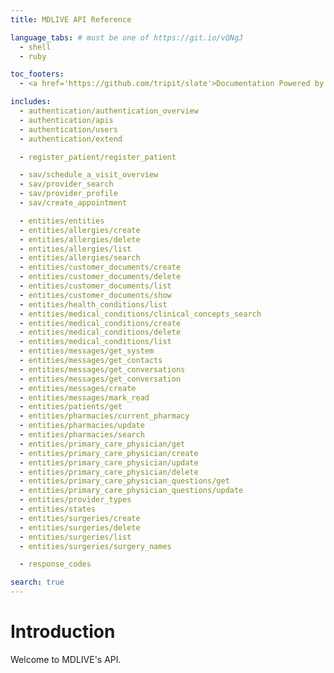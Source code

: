 ```yaml
---
title: MDLIVE API Reference

language_tabs: # must be one of https://git.io/vQNgJ
  - shell
  - ruby

toc_footers:
  - <a href='https://github.com/tripit/slate'>Documentation Powered by Slate</a>

includes:
  - authentication/authentication_overview
  - authentication/apis
  - authentication/users
  - authentication/extend

  - register_patient/register_patient

  - sav/schedule_a_visit_overview
  - sav/provider_search
  - sav/provider_profile
  - sav/create_appointment

  - entities/entities
  - entities/allergies/create
  - entities/allergies/delete
  - entities/allergies/list
  - entities/allergies/search
  - entities/customer_documents/create
  - entities/customer_documents/delete
  - entities/customer_documents/list
  - entities/customer_documents/show
  - entities/health_conditions/list
  - entities/medical_conditions/clinical_concepts_search
  - entities/medical_conditions/create
  - entities/medical_conditions/delete
  - entities/medical_conditions/list
  - entities/messages/get_system
  - entities/messages/get_contacts
  - entities/messages/get_conversations
  - entities/messages/get_conversation
  - entities/messages/create
  - entities/messages/mark_read
  - entities/patients/get
  - entities/pharmacies/current_pharmacy
  - entities/pharmacies/update
  - entities/pharmacies/search
  - entities/primary_care_physician/get
  - entities/primary_care_physician/create
  - entities/primary_care_physician/update
  - entities/primary_care_physician/delete
  - entities/primary_care_physician_questions/get
  - entities/primary_care_physician_questions/update
  - entities/provider_types
  - entities/states
  - entities/surgeries/create
  - entities/surgeries/delete
  - entities/surgeries/list
  - entities/surgeries/surgery_names

  - response_codes

search: true
---
```


# Introduction

Welcome to MDLIVE's API.


